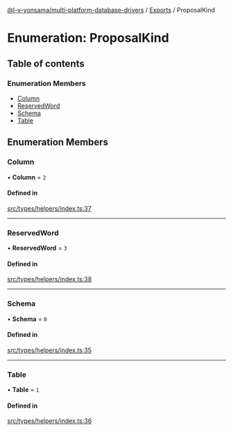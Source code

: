 [@l-v-yonsama/multi-platform-database-drivers](../README.md) / [Exports](../modules.md) / ProposalKind

# Enumeration: ProposalKind

## Table of contents

### Enumeration Members

- [Column](ProposalKind.md#column)
- [ReservedWord](ProposalKind.md#reservedword)
- [Schema](ProposalKind.md#schema)
- [Table](ProposalKind.md#table)

## Enumeration Members

### Column

• **Column** = ``2``

#### Defined in

[src/types/helpers/index.ts:37](https://github.com/l-v-yonsama/db-drivers/blob/de48766/src/types/helpers/index.ts#L37)

___

### ReservedWord

• **ReservedWord** = ``3``

#### Defined in

[src/types/helpers/index.ts:38](https://github.com/l-v-yonsama/db-drivers/blob/de48766/src/types/helpers/index.ts#L38)

___

### Schema

• **Schema** = ``0``

#### Defined in

[src/types/helpers/index.ts:35](https://github.com/l-v-yonsama/db-drivers/blob/de48766/src/types/helpers/index.ts#L35)

___

### Table

• **Table** = ``1``

#### Defined in

[src/types/helpers/index.ts:36](https://github.com/l-v-yonsama/db-drivers/blob/de48766/src/types/helpers/index.ts#L36)
